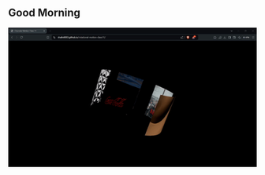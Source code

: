## Good Morning

![](https://github.com/Shalin0003/rotational-motion-class11/blob/main/assets/rollin.gif)
